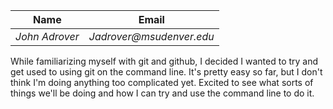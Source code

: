 |**Name**|**Email**|
|----|----|
|_John Adrover_|_Jadrover@msudenver.edu_|

While familiarizing myself with git and github, I decided I wanted to try and get used to using git on the command line. 
It's pretty easy so far, but I don't think I'm doing anything too complicated yet. Excited to see what sorts of things we'll be doing and how I can try and use the command line to do it.

